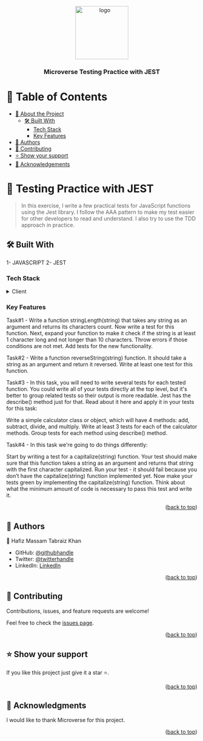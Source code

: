 <a name="readme-top"></a>

<!--
HOW TO USE:
This is an example of how you may give instructions on setting up your project locally.

Modify this file to match your project and remove sections that don't apply.

REQUIRED SECTIONS:
- Table of Contents
- About the Project
  - Built With
  - Live Demo
- Getting Started
- Authors
- Future Features
- Contributing
- Show your support
- Acknowledgements
- License

OPTIONAL SECTIONS:
- FAQ

After you're finished please remove all the comments and instructions!
-->

<div align="center">
  <!-- You are encouraged to replace this logo with your own! Otherwise you can also remove it. -->
  <img src="https://encrypted-tbn0.gstatic.com/images?q=tbn:ANd9GcQotruOGm3oh1D6p0rArEcdTS5DDvsvIPeegQ&usqp=CAU" alt="logo" width="140"  height="auto" />
  <br/>

  <h3><b>Microverse Testing Practice with JEST</b></h3>

</div>

<!-- TABLE OF CONTENTS -->

# 📗 Table of Contents

- [📖 About the Project](#about-project)
  - [🛠 Built With](#built-with)
    - [Tech Stack](#tech-stack)
    - [Key Features](#key-features)
- [👥 Authors](#authors)
- [🤝 Contributing](#contributing)
- [⭐️ Show your support](#support)
- [🙏 Acknowledgements](#acknowledgements)

<!-- PROJECT DESCRIPTION -->

# 📖 Testing Practice with JEST <a name="about-project"></a>

> In this exercise, I write a few practical tests for JavaScript functions using the Jest library. I follow the AAA pattern to make my test easier for other developers to read and understand. I also try to use the TDD approach in practice.


## 🛠 Built With <a name="built-with"></a>
1- JAVASCRIPT
2- JEST

### Tech Stack <a name="tech-stack"></a>

<details>
  <summary>Client</summary>
  <ul>
    <li><a href="http://www.javascript.com/">JavaScript</a></li>
    <li><a href="https://jestjs.io/">JEST</a></li>
  </ul>
</details>


<!-- Features -->

### Key Features <a name="key-features"></a>

Task#1 - Write a function stringLength(string) that takes any string as an argument and returns its characters count. Now write a test for this function. Next, expand your function to make it check if the string is at least 1 character long and not longer than 10 characters. Throw errors if those conditions are not met. Add tests for the new functionality.

Task#2 - Write a function reverseString(string) function. It should take a string as an argument and return it reversed. Write at least one test for this function.

Task#3 - In this task, you will need to write several tests for each tested function. You could write all of your tests directly at the top level, but it's better to group related tests so their output is more readable. Jest has the describe() method just for that. Read about it here and apply it in your tests for this task:

Write a simple calculator class or object, which will have 4 methods: add, subtract, divide, and multiply. Write at least 3 tests for each of the calculator methods. Group tests for each method using describe() method.

Task#4 - In this task we're going to do things differently:

Start by writing a test for a capitalize(string) function. Your test should make sure that this function takes a string as an argument and returns that string with the first character capitalized. Run your test - it should fail because you don’t have the capitalize(string) function implemented yet. Now make your tests green by implementing the capitalize(string) function. Think about what the minimum amount of code is necessary to pass this test and write it.

<p align="right">(<a href="#readme-top">back to top</a>)</p>

<!-- AUTHORS -->

## 👥 Authors <a name="authors"></a>

👤 Hafiz Massam Tabraiz Khan

- GitHub: [@githubhandle](https://github.com/HafizMassamTabraizKhan)
- Twitter: [@twitterhandle](https://twitter.com/MassamTabraiz)
- LinkedIn: [LinkedIn](https://www.linkedin.com/in/hafiz-massam-tabraiz-khan-167644255/)

<p align="right">(<a href="#readme-top">back to top</a>)</p>

<!-- CONTRIBUTING -->

## 🤝 Contributing <a name="contributing"></a>

Contributions, issues, and feature requests are welcome!

Feel free to check the [issues page](../../issues/).

<p align="right">(<a href="#readme-top">back to top</a>)</p>

<!-- SUPPORT -->

## ⭐️ Show your support <a name="support"></a>

If you like this project just give it a star ⭐️.

<p align="right">(<a href="#readme-top">back to top</a>)</p>

<!-- ACKNOWLEDGEMENTS -->

## 🙏 Acknowledgments <a name="acknowledgements"></a>

I would like to thank Microverse for this project.

<p align="right">(<a href="#readme-top">back to top</a>)</p>
